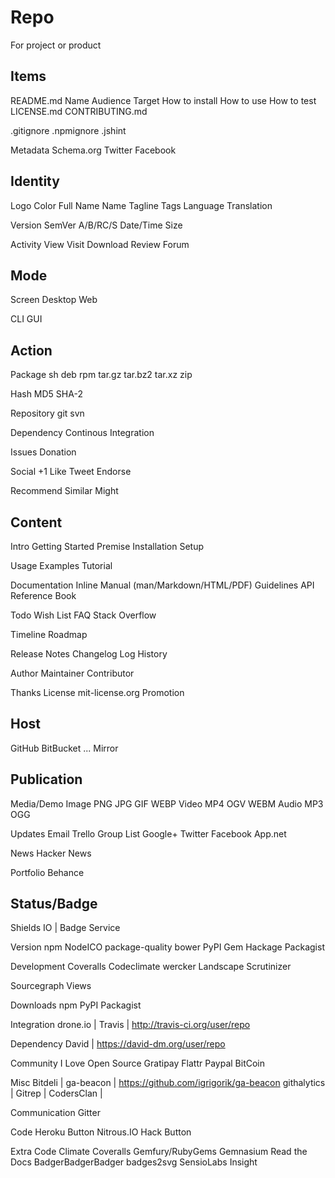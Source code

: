 Repo
====

For project or product

Items
-----

README.md
  Name
  Audience Target
  How to install
  How to use
  How to test
LICENSE.md
CONTRIBUTING.md

.gitignore
.npmignore
.jshint

Metadata
  Schema.org
  Twitter
  Facebook

Identity
--------

Logo
Color
Full Name
Name
Tagline
Tags
Language
Translation

Version
  SemVer
  A/B/RC/S
Date/Time
Size

Activity
View
Visit
Download
Review
Forum

Mode
----

Screen
  Desktop
  Web

CLI
GUI

Action
------

Package
  sh
  deb
  rpm
  tar.gz
  tar.bz2
  tar.xz
  zip

Hash
  MD5
  SHA-2

Repository
  git
  svn

Dependency
Continous Integration

Issues
Donation

Social
  +1
  Like
  Tweet
  Endorse

Recommend
  Similar
  Might

Content
-------

Intro
Getting Started
Premise
Installation
Setup

Usage
Examples
Tutorial

Documentation
  Inline
  Manual (man/Markdown/HTML/PDF)
  Guidelines
  API Reference
    Book

Todo
Wish List
FAQ
  Stack Overflow

Timeline
Roadmap

Release Notes
Changelog
  Log
History

Author
Maintainer
Contributor

Thanks
License
  mit-license.org
Promotion

Host
----

GitHub
BitBucket
...
Mirror

Publication
-----------

Media/Demo
  Image
    PNG
    JPG
    GIF
    WEBP
  Video
    MP4
    OGV
    WEBM
  Audio
    MP3
    OGG

Updates
  Email
    Trello
    Group
    List
  Google+
  Twitter
  Facebook
  App.net

News
  Hacker News

Portfolio
  Behance

Status/Badge
------------

Shields IO | Badge Service

Version
  npm
    NodeICO
    package-quality
  bower
  PyPI
  Gem
  Hackage
  Packagist

Development
  Coveralls
  Codeclimate
  wercker
  Landscape
  Scrutinizer

Sourcegraph
  Views

Downloads
  npm
  PyPI
  Packagist

Integration
  drone.io | 
  Travis | http://travis-ci.org/user/repo

Dependency
  David | https://david-dm.org/user/repo

Community
  I Love Open Source
  Gratipay
  Flattr
  Paypal
  BitCoin

Misc
  Bitdeli | 
  ga-beacon | https://github.com/igrigorik/ga-beacon
  githalytics | 
  Gitrep | 
  CodersClan | 

Communication
  Gitter

Code
  Heroku Button
  Nitrous.IO Hack Button

Extra
  Code Climate
  Coveralls
  Gemfury/RubyGems
  Gemnasium
  Read the Docs
  BadgerBadgerBadger
  badges2svg
  SensioLabs Insight


